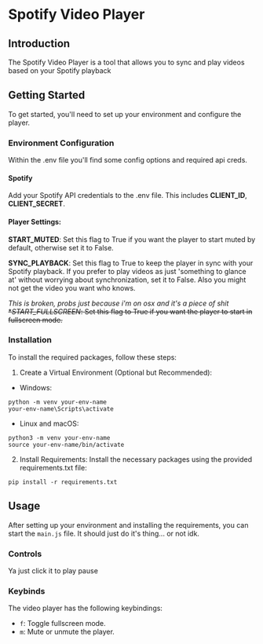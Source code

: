 
# Spotify Video Player

## Introduction
The Spotify Video Player is a tool that allows you to sync and play videos based on your Spotify playback

## Getting Started
To get started, you'll need to set up your environment and configure the player.

### Environment Configuration
Within the .env file you'll find some config options and required api creds.

#### Spotify
Add your Spotify API credentials to the .env file. This includes **CLIENT_ID**, **CLIENT_SECRET**.

#### Player Settings:
**START_MUTED**: Set this flag to True if you want the player to start muted by default, otherwise set it to False.

**SYNC_PLAYBACK**: Set this flag to True to keep the player in sync with your Spotify playback. If you prefer to play videos as just 'something to glance at' without worrying about synchronization, set it to False. Also you might not get the video you want who knows.

*This is broken, probs just because i'm on osx and it's a piece of shit*
~~**START_FULLSCREEN*: Set this flag to True if you want the player to start in fullscreen mode.~~

### Installation

To install the required packages, follow these steps:

1. Create a Virtual Environment (Optional but Recommended):

- Windows:
```
python -m venv your-env-name
your-env-name\Scripts\activate
```

- Linux and macOS:
```
python3 -m venv your-env-name
source your-env-name/bin/activate
```


2. Install Requirements:
Install the necessary packages using the provided requirements.txt file:

```
pip install -r requirements.txt
```


## Usage

After setting up your environment and installing the requirements, you can start the `main.js` file. It should just do it's thing... or not idk.

### Controls

Ya just click it to play pause

### Keybinds

The video player has the following keybindings:

- `f`: Toggle fullscreen mode.
- `m`: Mute or unmute the player.